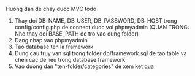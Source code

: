 Huong dan de chay duoc MVC todo
1. Thay doi DB_NAME, DB_USER, DB_PASSWORD, DB_HOST trong config/config.php de connect duoc voi phpmyadmin
(QUAN TRONG: Nho thay doi BASE_PATH de tro vao dung folder)
2. Dang nhap vao phpmyadmin 
3. Tao database ten la framework
4. Dung cau truy van sql trong folder db/framework.sql de tao table va chen cac de lieu trong database framework
5. Vao duong dan "ten-folder/categories" de xem ket qua